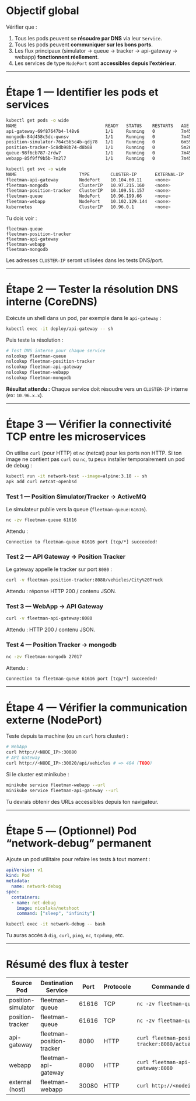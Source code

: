# Objectif global

Vérifier que :

1. Tous les pods peuvent se **résoudre par DNS** via leur `Service`.
2. Tous les pods peuvent **communiquer sur les bons ports**.
3. Les flux principaux (simulator → queue → tracker → api-gateway → webapp) **fonctionnent réellement**.
4. Les services de type `NodePort` sont **accessibles depuis l’extérieur**.

---

# Étape 1 — Identifier les pods et services

```bash
kubectl get pods -o wide
NAME                                  READY   STATUS    RESTARTS   AGE     IP            NODE       NOMINATED NODE   READINESS GATES
api-gateway-69f87647b4-l48v6          1/1     Running   0          7m45s   10.244.0.12   minikube   <none>           <none>
mongodb-84d458c5dc-gwnsv              1/1     Running   0          7m45s   10.244.0.17   minikube   <none>           <none>
position-simulator-764c5b5c4b-qdj78   1/1     Running   0          6m59s   10.244.0.18   minikube   <none>           <none>
position-tracker-5c8db98b74-d8b88     1/1     Running   0          5m26s   10.244.0.19   minikube   <none>           <none>
queue-98f6cb787-2rdw7                 1/1     Running   0          7m45s   10.244.0.15   minikube   <none>           <none>
webapp-85f9ff9b5b-7m2l7               1/1     Running   0          7m45s   10.244.0.16   minikube   <none>           <none>

kubectl get svc -o wide
NAME                        TYPE        CLUSTER-IP       EXTERNAL-IP   PORT(S)                          AGE     SELECTOR
fleetman-api-gateway        NodePort    10.104.60.11     <none>        8080:30020/TCP                   8m24s   app=api-gateway
fleetman-mongodb            ClusterIP   10.97.215.160    <none>        27017/TCP                        8m24s   app=mongodb
fleetman-position-tracker   ClusterIP   10.109.51.157    <none>        8080/TCP                         8m24s   app=position-tracker
fleetman-queue              NodePort    10.96.199.66     <none>        8161:30010/TCP,61616:31103/TCP   8m24s   app=queue
fleetman-webapp             NodePort    10.102.129.144   <none>        80:30080/TCP                     8m24s   app=webapp
kubernetes                  ClusterIP   10.96.0.1        <none>        443/TCP                          63m     <none>
```

Tu dois voir :

```
fleetman-queue
fleetman-position-tracker
fleetman-api-gateway
fleetman-webapp
fleetman-mongodb
```

Les adresses `CLUSTER-IP` seront utilisées dans les tests DNS/port.

---

# Étape 2 — Tester la **résolution DNS interne** (CoreDNS)

Exécute un shell dans un pod, par exemple dans le `api-gateway` :

```bash
kubectl exec -it deploy/api-gateway -- sh
```

Puis teste la résolution :

```bash
# Test DNS interne pour chaque service
nslookup fleetman-queue
nslookup fleetman-position-tracker
nslookup fleetman-api-gateway
nslookup fleetman-webapp
nslookup fleetman-mongodb
```
**Résultat attendu :**
Chaque service doit résoudre vers un `CLUSTER-IP` interne (ex: `10.96.x.x`).

---

# Étape 3 — Vérifier la **connectivité TCP** entre les microservices

On utilise `curl` (pour HTTP) et `nc` (netcat) pour les ports non HTTP.
Si ton image ne contient pas `curl` ou `nc`, tu peux installer temporairement un pod de debug :

```bash
kubectl run -it network-test --image=alpine:3.18 -- sh
apk add curl netcat-openbsd
```

### Test 1 — Position Simulator/Tracker → ActiveMQ

Le simulateur publie vers la queue (`fleetman-queue:61616`).

```bash
nc -zv fleetman-queue 61616
```
Attendu :
```
Connection to fleetman-queue 61616 port [tcp/*] succeeded!
```

### Test 2 — API Gateway → Position Tracker

Le gateway appelle le tracker sur port `8080` :
```bash
curl -v fleetman-position-tracker:8080/vehicles/City%20Truck
```
Attendu : réponse HTTP 200 / contenu JSON.

### Test 3 — WebApp → API Gateway

```bash
curl -v fleetman-api-gateway:8080
```
Attendu : HTTP 200 / contenu JSON.

### Test 4 — Position Tracker → mongodb

```bash
nc -zv fleetman-mongodb 27017
```
Attendu :
```
Connection to fleetman-queue 61616 port [tcp/*] succeeded!
```

---

# Étape 4 — Vérifier la communication externe (NodePort)

Teste depuis ta machine (ou un `curl` hors cluster) :

```bash
# WebApp
curl http://<NODE_IP>:30080
# API Gateway
curl http://<NODE_IP>:30020/api/vehicles # => 404 (TODO)
```

Si le cluster est minikube :
```bash
minikube service fleetman-webapp --url
minikube service fleetman-api-gateway --url
```

Tu devrais obtenir des URLs accessibles depuis ton navigateur.

---

# Étape 5 — (Optionnel) Pod “network-debug” permanent

Ajoute un pod utilitaire pour refaire les tests à tout moment :

```yaml
apiVersion: v1
kind: Pod
metadata:
  name: network-debug
spec:
  containers:
  - name: net-debug
    image: nicolaka/netshoot
    command: ["sleep", "infinity"]
```

```bash
kubectl exec -it network-debug -- bash
```
Tu auras accès à `dig`, `curl`, `ping`, `nc`, `tcpdump`, etc.

---

# Résumé des flux à tester

| Source Pod         | Destination Service       | Port  | Protocole | Commande de test                                      |
| ------------------ | ------------------------- | ----- | --------- | ----------------------------------------------------- |
| position-simulator | fleetman-queue            | 61616 | TCP       | `nc -zv fleetman-queue 61616`                         |
| position-tracker   | fleetman-queue            | 61616 | TCP       | `nc -zv fleetman-queue 61616`                         |
| api-gateway        | fleetman-position-tracker | 8080  | HTTP      | `curl fleetman-position-tracker:8080/actuator/health` |
| webapp             | fleetman-api-gateway      | 8080  | HTTP      | `curl fleetman-api-gateway:8080`                      |
| external (host)    | fleetman-webapp           | 30080 | HTTP      | `curl http://<nodeip>:30080`                          |

